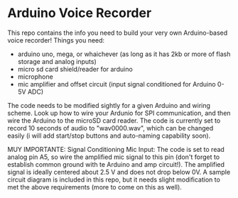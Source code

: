 # Arduino Voice Recorder
This repo contains the info you need to build your very own Arduino-based voice recorder!
Things you need:
- arduino uno, mega, or whaichever (as long as it has 2kb or more of flash storage and analog inputs)
- micro sd card shield/reader for arduino 
- microphone
- mic amplifier and offset circuit (input signal conditioned for Arduino 0-5V ADC)

The code needs to be modified sightly for a given Arduino and wiring scheme. Look up how to wire your Ardunio for SPI communication, and then wire the Arduino to the microSD card reader. The code is currently set to record 10 seconds of audio to "wav0000.wav", which can be changed easily (i will add start/stop buttons and auto-naming capability soon).

MUY IMPORTANTE: Signal Conditioning
Mic Input: The code is set to read analog pin A5, so wire the amplified mic signal to this pin (don't forget to establish common ground with te Arduino and amp circuit!). The amplified signal is ideally centered about 2.5 V and does not drop below 0V. A sample circuit diagram is included in this repo, but it needs slight modification to met the above requirements (more to come on this as well). 
 
